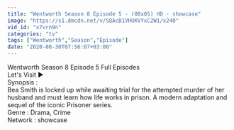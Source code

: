 ```yaml
---
title: "Wentworth Season 8 Episode 5 - (08x05) HD - showcase"
image: "https://s1.dmcdn.net/v/SQAcB1VHUKVYxC2W1/x240"
vid_id: "x7vrn9n"
categories: "tv"
tags: ["Wentworth","Season","Episode"]
date: "2020-08-30T07:56:07+03:00"
---
```

Wentworth Season 8 Episode 5 Full Episodes  <br>Let's Visit ►   <br>Synopsis :  <br>Bea Smith is locked up while awaiting trial for the attempted murder of her husband and must learn how life works in prison. A modern adaptation and sequel of the iconic Prisoner series.  <br>Genre : Drama, Crime  <br>Network : showcase

